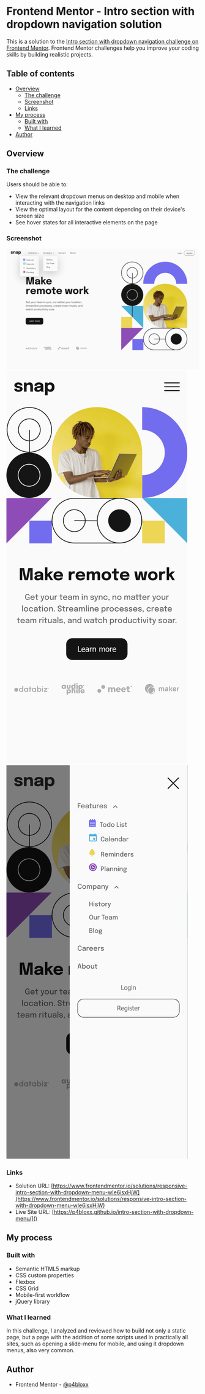 # Frontend Mentor - Intro section with dropdown navigation solution

This is a solution to the [Intro section with dropdown navigation challenge on Frontend Mentor](https://www.frontendmentor.io/challenges/intro-section-with-dropdown-navigation-ryaPetHE5). Frontend Mentor challenges help you improve your coding skills by building realistic projects.

## Table of contents

- [Overview](#overview)
  - [The challenge](#the-challenge)
  - [Screenshot](#screenshot)
  - [Links](#links)
- [My process](#my-process)
  - [Built with](#built-with)
  - [What I learned](#what-i-learned)
- [Author](#author)

## Overview

### The challenge

Users should be able to:

- View the relevant dropdown menus on desktop and mobile when interacting with the navigation links
- View the optimal layout for the content depending on their device's screen size
- See hover states for all interactive elements on the page

### Screenshot

![](screenshots/desktop%20-%20dropdown%20menu.png)
![](screenshots/mobile%20-%20close%20menu.png)
![](screenshots/mobile%20-%20open%20menu.png)

### Links

- Solution URL: [https://www.frontendmentor.io/solutions/responsive-intro-section-with-dropdown-menu-wIe6isxHjW](https://www.frontendmentor.io/solutions/responsive-intro-section-with-dropdown-menu-wIe6isxHjW)
- Live Site URL: [https://p4bloxx.github.io/intro-section-with-dropdown-menu/]()

## My process

### Built with

- Semantic HTML5 markup
- CSS custom properties
- Flexbox
- CSS Grid
- Mobile-first workflow
- jQuery library

### What I learned

In this challenge, I analyzed and reviewed how to build not only a static page, but a page with the addition of some scripts used in practically all sites, such as opening a slide-menu for mobile, and using it dropdown menus, also very common.

## Author

- Frontend Mentor - [@p4bloxx](https://www.frontendmentor.io/profile/p4bloxx)
